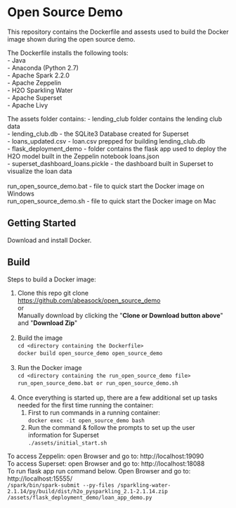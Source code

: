 # Open Source Demo

This repository contains the Dockerfile and assests used to build the Docker image shown during the open source demo.

The Dockerfile installs the following tools: <br>
	- Java <br>
	- Anaconda (Python 2.7) <br>
	- Apache Spark 2.2.0 <br>
	- Apache Zeppelin <br>
	- H2O Sparkling Water <br>
	- Apache Superset <br>
	- Apache Livy <br>

The assets folder contains:
	- lending_club folder contains the lending club data <br>
	- lending_club.db - the SQLite3 Database created for Superset <br>
	- loans_updated.csv - loan.csv prepped for building lending_club.db <br>
	- flask_deployment_demo - folder contains the flask app used to deploy the H2O model built in the Zeppelin notebook loans.json <br>
	- superset_dashboard_loans.pickle - the dashboard built in Superset to visualize the loan data <br>
<br>
run_open_source_demo.bat - file to quick start the Docker image on Windows
<br>
run_open_source_demo.sh - file to quick start the Docker image on Mac


## Getting Started
Download and install Docker. 

## Build
Steps to build a Docker image: <br>
1. Clone this repo
	git clone https://github.com/abeasock/open_source_demo <br>
	or <br>
	Manually download by clicking the "**Clone or Download button above**" and "**Download Zip**" <br><br>
2. Build the image <br>
   `cd <directory containing the Dockerfile>` <br>
   `docker build open_source_demo open_source_demo` <br><br>
3. Run the Docker image <br>
   `cd <directory containing the run_open_source_demo file>` <br>
   `run_open_source_demo.bat or run_open_source_demo.sh` <br><br>
4. Once everything is started up, there are a few additional set up tasks needed for the first time running the container: <br>
	1. First to run commands in a running container: <br>
	   `docker exec -it open_source_demo bash`
	2. Run the command & follow the prompts to set up the user information for Superset <br>
	   `./assets/initial_start.sh` <br>

To access Zeppelin: open Browser and go to: http://localhost:19090 <br>
To access Superset: open Browser and go to: http://localhost:18088 <br>
To run flask app run command below. Open Browser and go to: http://localhost:15555/ <br>
`/spark/bin/spark-submit --py-files /sparkling-water-2.1.14/py/build/dist/h2o_pysparkling_2.1-2.1.14.zip /assets/flask_deployment_demo/loan_app_demo.py`



